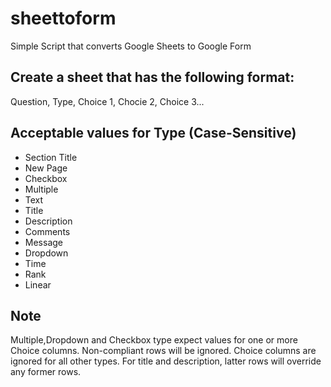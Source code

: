 # sheettoform
Simple Script that converts Google Sheets to Google Form


## Create a sheet that has the following format:
Question, Type, Choice 1, Chocie 2, Choice 3...

## Acceptable values for Type (Case-Sensitive)
- Section Title
- New Page
- Checkbox
- Multiple
- Text
- Title
- Description
- Comments
- Message
- Dropdown
- Time
- Rank
- Linear

## Note
Multiple,Dropdown and Checkbox type expect values for one or more Choice columns. Non-compliant rows will be ignored. Choice columns are ignored for all other types. For title and description, latter rows will override any former rows.

